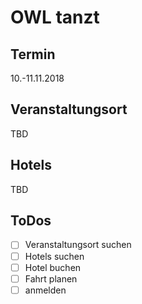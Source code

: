 # OWL tanzt

## Termin

10.-11.11.2018

## Veranstaltungsort

TBD

## Hotels

TBD

## ToDos

- [ ] Veranstaltungsort suchen
- [ ] Hotels suchen
- [ ] Hotel buchen
- [ ] Fahrt planen
- [ ] anmelden
